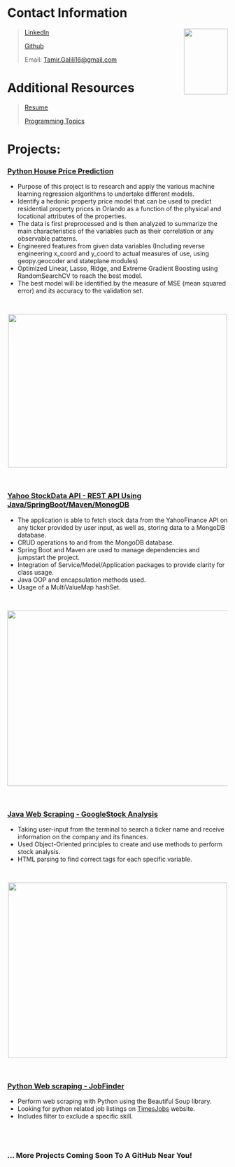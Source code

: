 
# Contact Information
<img align="right" width="100" height="150" src="https://github.com/tgalili/MyProfileImages/blob/main/Profile%20pic.jpeg?raw=true">

> 
> 
> [LinkedIn](https://www.linkedin.com/in/Tamir-Galili)
> 
> [Github](https://github.com/tgalili)
> 
> Email: Tamir.Galili16@gmail.com

# Additional Resources
> [Resume](https://github.com/tgalili/Portfolio/blob/main/Tamir%20Galili%20Resume%207_1_2024.pdf)
>
> [Programming Topics](https://github.com/Sawmonabo/Technical-Interview-Topics/blob/main/README.md)

# Projects:

### [Python House Price Prediction](https://github.com/Sawmonabo/HousePricePrediction)
* Purpose of this project is to research and apply the various machine learning regression algorithms to undertake different models.
* Identify a hedonic property price model that can be used to predict residential property prices in Orlando as a function of the physical and locational attributes of the properties. 
* The data is first preprocessed and is then analyzed to summarize the main characteristics of the variables such as their correlation or any observable patterns.
* Engineered features from given data variables (Including reverse engineering x_coord and y_coord to actual measures of use, using geopy.geocoder and stateplane modules)
* Optimized Linear, Lasso, Ridge, and Extreme Gradient Boosting using RandomSearchCV to reach the best model.
* The best model will be identified by the measure of MSE (mean squared error) and its accuracy to the validation set.

<br />

<p align="center">
  <img width="500" height="350" src="https://user-images.githubusercontent.com/77422313/162089911-9a4bd427-f625-41de-a376-6a99b23884af.png">
</p>

<br />

### [Yahoo StockData API - REST API Using Java/SpringBoot/Maven/MonogDB](https://github.com/Sawmonabo/StockData)
*  The application is able to fetch stock data from the YahooFinance API on any ticker provided by user input, as well as, storing data to a MongoDB database. 
*  CRUD operations to and from the MongoDB database.
*  Spring Boot and Maven are used to manage dependencies and jumpstart the project.
*  Integration of Service/Model/Application packages to provide clarity for class usage.
*  Java OOP and encapsulation methods used.
*  Usage of a MultiValueMap hashSet.

<!-- ![68747470733a2f2f696d672e796f75747562652e636f6d2f76692f4e524a43395552727a71732f6d617872657364656661756c742e6a7067](https://user-images.githubusercontent.com/77422313/165886362-1cba06c9-c029-4a54-b46a-970e33c45325.jpeg)
 -->
<br />

<p align="center">
  <img width="800" height="400" src="https://user-images.githubusercontent.com/77422313/165886362-1cba06c9-c029-4a54-b46a-970e33c45325.jpeg">
</p>



<br />

### [Java Web Scraping - GoogleStock Analysis](https://github.com/Sawmonabo/GoogleFinance_Java_Scraping)
*  Taking user-input from the terminal to search a ticker name and receive information on the company and its finances. 
*  Used Object-Oriented principles to create and use methods to perform stock analysis.
*  HTML parsing to find correct tags for each specific variable.


<br />

<p align="center">
  <img width="500" height="400" src="https://user-images.githubusercontent.com/77422313/162590040-714b40dc-a223-4aec-82ef-e1b70642a282.jpeg">
</p>

<br />

### [Python Web scraping - JobFinder](https://github.com/Sawmonabo/WebScraper/blob/main/webScraper.py)
*  Perform web scraping with Python using the Beautiful Soup library.
*  Looking for python related job listings on [TimesJobs](https://www.timesjobs.com/) website.
*  Includes filter to exclude a specific skill.

<br />

<br />

### ... More Projects Coming Soon To A GitHub Near You!
